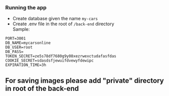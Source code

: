 ### Running the app

- Create database given the name `my-cars`
- Create .env file in the root of `/back-end` directory  
Sample:
```
PORT=3001
DB_NAME=mycarsonline
DB_USER=root
DB_PASS=
TOKEN_SECRET=ze5s78df7680g9y08xezrwexctudafasfdas
COOKIE_SECRET=sdasdsfjewuifdvewyfdewipc
EXPIRATION_TIME=3h
```

## For saving images please add "private" directory in root of the back-end